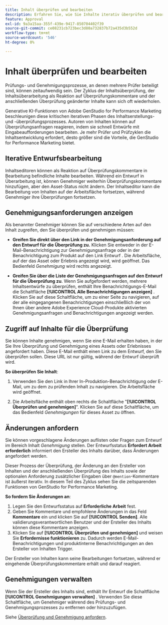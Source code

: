```yaml
---
title: Inhalt überprüfen und bearbeiten
description: Erfahren Sie, wie Sie Inhalte iterativ überprüfen und bearbeiten können.
feature: Approval
exl-id: 9a3a15aa-355f-439e-9417-850704402f39
source-git-commit: ce08231cb723bec3d80a732837b72a435d3b552d
workflow-type: tm+mt
source-wordcount: '546'
ht-degree: 0%

---
```


# Inhalt überprüfen und bearbeiten

Prüfungs- und Genehmigungsprozesse, an denen mehrere Prüfer beteiligt sind, können zeitaufwendig sein. Der Zyklus der Inhaltsüberprüfung, der Inhaltsüberarbeitung als Reaktion auf Überprüfungskommentare und der anschließenden Überprüfung geänderter Inhalte kann sich oft wiederholen.

Generative KI-Funktionen von Adobe GenStudio for Performance Marketing beschleunigen diese kritischen iterativen Phasen des Inhaltserstellungs- und -überprüfungsprozesses. Autoren von Inhalten können auf Überprüfungsanfragen reagieren, indem sie schnell Entwürfe mit Eingabeaufforderungen bearbeiten. Je mehr Prüfer und Prüfzyklen die Inhaltsentwicklung erfordert, desto größer sind die Vorteile, die GenStudio for Performance Marketing bietet.

## Iterative Entwurfsbearbeitung

Inhaltseditoren können als Reaktion auf Überprüfungskommentare in Bearbeitung befindliche Inhalte bearbeiten. Während ein Entwurf in Überarbeitung ist, können Genehmiger weiterhin Überprüfungskommentare hinzufügen, aber den Asset-Status nicht ändern. Der Inhaltseditor kann die Bearbeitung von Inhalten auf der Arbeitsfläche fortsetzen, während Genehmiger ihre Überprüfungen fortsetzen.

## Genehmigungsanforderungen anzeigen

Als benannter Genehmiger können Sie auf verschiedene Arten auf den Inhalt zugreifen, den Sie überprüfen und genehmigen müssen:

* **Greifen Sie direkt über den Link in der Genehmigungsanforderung auf den Entwurf für die Überprüfung zu.** Klicken Sie entweder in der E-Mail-Benachrichtigung zur Genehmigungsanfrage oder in der Benachrichtigung zum Produkt auf den Link Entwurf .  Die Arbeitsfläche, auf der das Asset oder Erlebnis angezeigt wird, wird geöffnet. Das Bedienfeld _Genehmigung_ wird rechts angezeigt.

* **Greifen Sie über die Liste der Genehmigungsanfragen auf den Entwurf für die Überprüfung zu**. Wenn Sie aufgefordert werden, mehrere Inhaltsentwürfe zu überprüfen, enthält Ihre Benachrichtigungs-E-Mail die Schaltfläche **[!UICONTROL Alle Benachrichtigungen anzeigen]** . Klicken Sie auf diese Schaltfläche, um zu einer Seite zu navigieren, auf der alle eingegangenen Benachrichtigungen einschließlich der von Ihnen über andere Adobe Experience Cloud-Produkte aktivierten Genehmigungsanfragen und Benachrichtigungen angezeigt werden.

## Zugriff auf Inhalte für die Überprüfung

Sie können Inhalte genehmigen, wenn Sie eine E-Mail erhalten haben, in der Sie Ihre Überprüfung und Genehmigung eines Assets oder Erlebnisses angefordert haben. Diese E-Mail enthält einen Link zu dem Entwurf, den Sie überprüfen sollen. Diese URL ist nur gültig, während der Entwurf überprüft wird.

**So überprüfen Sie Inhalt**:

1. Verwenden Sie den Link in Ihrer In-Produktion-Benachrichtigung oder E-Mail, um zu dem zu prüfenden Inhalt zu navigieren. Die Arbeitsfläche wird geöffnet.

1. Die Arbeitsfläche enthält oben rechts die Schaltfläche &quot;**[!UICONTROL Überprüfen und genehmigen]**&quot;. Klicken Sie auf diese Schaltfläche, um das Bedienfeld _Genehmigungen_ für dieses Asset zu öffnen.

## Änderungen anfordern

Sie können vorgeschlagene Änderungen auflisten oder Fragen zum Entwurf im Bereich Inhalt _Genehmigung_ stellen. Der Entwurfsstatus **Erfordert Arbeit erforderlich** informiert den Ersteller des Inhalts darüber, dass Änderungen angefordert werden.

Dieser Prozess der Überprüfung, der Änderung an den Ersteller von Inhalten und der anschließenden Überprüfung des Inhalts sowie der optionalen Anforderung zusätzlicher Eingaben über `@mention`-Kommentare ist äußerst iterativ. In diesem Teil des Zyklus sehen Sie die zeitsparenden Funktionen von GenStudio for Performance Marketing.

**So fordern Sie Änderungen an**:

1. Legen Sie den Entwurfsstatus auf **Erforderliche Arbeit** fest.
1. Geben Sie Kommentare und empfohlene Änderungen in das Feld **Kommentare** ein und klicken Sie auf **[!UICONTROL Senden]**. Alle validierungsverantwortlichen Benutzer und der Ersteller des Inhalts können diese Kommentare anzeigen.
1. Klicken Sie auf **[!UICONTROL Überprüfen und genehmigen]** und weisen Sie **Erfordernisse funktionieren** zu. Dadurch werden E-Mail-Benachrichtigungen und produktinterne Benachrichtigungen an den Ersteller von Inhalten Trigger.

Der Ersteller von Inhalten kann seine Bearbeitungen fortsetzen, während er eingehende Überprüfungskommentare erhält und darauf reagiert.

## Genehmigungen verwalten

Wenn Sie der Ersteller des Inhalts sind, enthält Ihr Entwurf die Schaltfläche **[!UICONTROL Genehmigungen verwalten]** . Verwenden Sie diese Schaltfläche, um Genehmiger während des Prüfungs- und Genehmigungsprozesses zu entfernen oder hinzuzufügen.

Siehe [Überprüfung und Genehmigung anfordern](./request-review.md).
